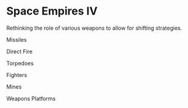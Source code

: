 # Space Empires IV

Rethinking the role of various weapons to allow for shifting strategies.

Missiles

Direct Fire

Torpedoes

Fighters

Mines

Weapons Platforms


